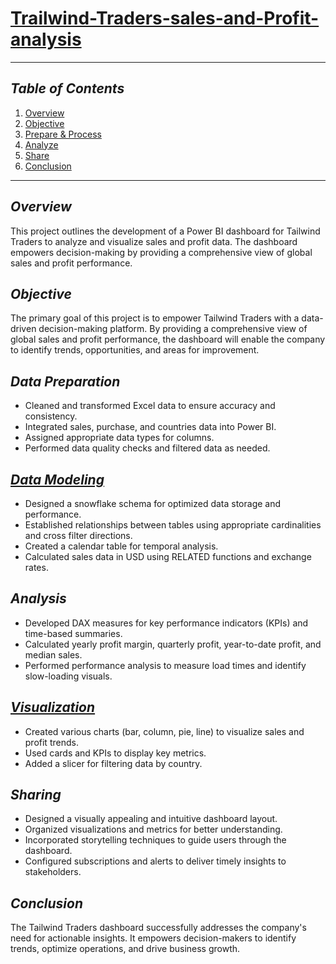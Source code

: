 # [Trailwind-Traders-sales-and-Profit-analysis](https://github.com/Dhanushwr/Trailwind-Traders-sales-and-Profit-analysis/blob/main/Project%20Report.pdf)
---

## **_Table of Contents_**
1. [Overview](#Overview)
2. [Objective](#Objective)
3. [Prepare & Process](#Data-Preparation)
4. [Analyze](#Analysis)
5. [Share](#Sharing)
6. [Conclusion](#Conclusion)

---

## **_Overview_**
This project outlines the development of a Power BI dashboard for Tailwind Traders to analyze and visualize sales and profit data. The dashboard empowers decision-making by providing a comprehensive view of global sales and profit performance.

## **_Objective_**
The primary goal of this project is to empower Tailwind Traders with a data-driven decision-making platform. By providing a comprehensive view of global sales and profit performance, the dashboard will enable the company to identify trends, opportunities, and areas for improvement.

## _**Data Preparation**_

- Cleaned and transformed Excel data to ensure accuracy and consistency.
- Integrated sales, purchase, and countries data into Power BI.
- Assigned appropriate data types for columns.
- Performed data quality checks and filtered data as needed.

## [_**Data Modeling**_](https://github.com/Dhanushwr/Trailwind-Traders-sales-and-Profit-analysis/blob/main/Data%20model.png)

- Designed a snowflake schema for optimized data storage and performance.
- Established relationships between tables using appropriate cardinalities and cross filter directions.
- Created a calendar table for temporal analysis.
- Calculated sales data in USD using RELATED functions and exchange rates.

## _**Analysis**_

- Developed DAX measures for key performance indicators (KPIs) and time-based summaries.
- Calculated yearly profit margin, quarterly profit, year-to-date profit, and median sales.
- Performed performance analysis to measure load times and identify slow-loading visuals.

## [_**Visualization**_](https://github.com/Dhanushwr/Trailwind-Traders-sales-and-Profit-analysis/blob/main/Trialwind%20Traders%20report.pdf)
- Created various charts (bar, column, pie, line) to visualize sales and profit trends.
- Used cards and KPIs to display key metrics.
- Added a slicer for filtering data by country.

## _**Sharing**_

- Designed a visually appealing and intuitive dashboard layout.
- Organized visualizations and metrics for better understanding.
- Incorporated storytelling techniques to guide users through the dashboard.
- Configured subscriptions and alerts to deliver timely insights to stakeholders.

## _**Conclusion**_
The Tailwind Traders dashboard successfully addresses the company's need for actionable insights. It empowers decision-makers to identify trends, optimize operations, and drive business growth.
